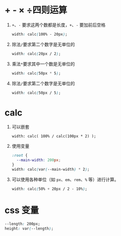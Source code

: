 # + - × ÷四则运算

1. `+`、`-`  要求这两个数都是长度，`+`、`-` 要加前后空格

   ```css
   width: calc(100% - 20px);
   ```

2. 除法`/`要求第二个数字是无单位的

   ```css
   width: calc(20px / 2);
   ```

3. 乘法`*`要求其中一个数是无单位的

   ```css
   width: calc(50px * 5);
   ```

4. 除法`/`要求第二个数字是无单位的

   ```css
   width: calc(50px / 5);
   ```



# calc

1. 可以嵌套

   ```css\
   width: calc( 100% / calc(100px * 2) );
   ```

2. 使用变量

   ```css
   :root {
     --main-width: 200px;
   }
   width: calc(var(--main-width) * 2);
   ```

3. 可以使用各种单位（如 `px`、`em`、`rem`、`%` 等）进行计算。

   ```css
   width: calc(50% + 20px / 2 - 10%);
   ```



# css 变量

```css
--length: 200px;
height: var(--length);
```

